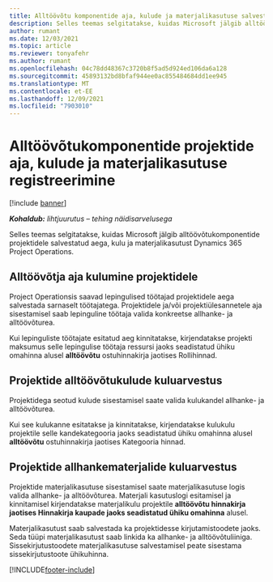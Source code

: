 ```yaml
---
title: Alltöövõtu komponentide aja, kulude ja materjalikasutuse salvestamine
description: Selles teemas selgitatakse, kuidas Microsoft jälgib alltöövõtukomponentide projektidele salvestatud aega, kulu ja materjalikasutust Dynamics 365 Project Operations.
author: rumant
ms.date: 12/03/2021
ms.topic: article
ms.reviewer: tonyafehr
ms.author: rumant
ms.openlocfilehash: 04c78dd48367c3720b8f5ad5d924ed106da6a128
ms.sourcegitcommit: 45893132bd8bfaf944ee0ac855484684dd1ee945
ms.translationtype: MT
ms.contentlocale: et-EE
ms.lasthandoff: 12/09/2021
ms.locfileid: "7903010"
---
```

# <a name="recording-time-expenses-and-material-usage-on-projects-for-subcontracted-components"></a>Alltöövõtukomponentide projektide aja, kulude ja materjalikasutuse registreerimine

[!include [banner](../../includes/dataverse-preview.md)]

_**Kohaldub:** lihtjuurutus – tehing näidisarvelusega_

Selles teemas selgitatakse, kuidas Microsoft jälgib alltöövõtukomponentide projektidele salvestatud aega, kulu ja materjalikasutust Dynamics 365 Project Operations.

## <a name="costing-for-subcontractor-time-on-projects"></a>Alltöövõtja aja kulumine projektidele
Project Operationsis saavad lepingulised töötajad projektidele aega salvestada sarnaselt töötajatega. Projektidele ja/või projektiülesannetele aja sisestamisel saab lepinguline töötaja valida konkreetse allhanke- ja alltöövõturea.

Kui lepinguliste töötajate esitatud aeg kinnitatakse, kirjendatakse projekti maksumus selle lepingulise töötaja ressursi jaoks seadistatud ühiku omahinna alusel **alltöövõtu** ostuhinnakirja jaotises Rollihinnad.

## <a name="costing-for-subcontracted-expenses-on-projects"></a>Projektide alltöövõtukulude kuluarvestus
Projektidega seotud kulude sisestamisel saate valida kulukandel allhanke- ja alltöövõturea. 

Kui see kulukanne esitatakse ja kinnitatakse, kirjendatakse kulukulu projektile selle kandekategooria jaoks seadistatud ühiku omahinna alusel **alltöövõtu** ostuhinnakirja jaotises Kategooria hinnad.

## <a name="costing-for-subcontracted-materials-on-projects"></a>Projektide allhankematerjalide kuluarvestus
Projektide materjalikasutuse sisestamisel saate materjalikasutuse logis valida allhanke- ja alltöövõturea. Materjali kasutuslogi esitamisel ja kinnitamisel kirjendatakse materjalikulu projektile **alltöövõtu hinnakirja jaotises Hinnakirja kaupade jaoks seadistatud ühiku omahinna** alusel.

Materjalikasutust saab salvestada ka projektidesse kirjutamistoodete jaoks. Seda tüüpi materjalikasutust saab linkida ka allhanke- ja alltöövõtuliiniga. Sissekirjutustoodete materjalikasutuse salvestamisel peate sisestama sissekirjutustoote ühikuhinna. 


[!INCLUDE[footer-include](../../includes/footer-banner.md)]
